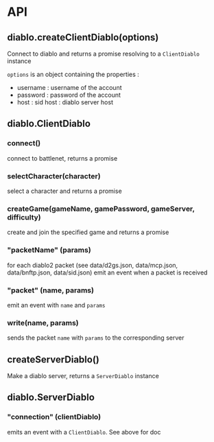 # API

## diablo.createClientDiablo(options)

Connect to diablo and returns a promise resolving to a `ClientDiablo` instance

`options` is an object containing the properties :
 * username : username of the account
 * password : password of the account
 * host : sid host : diablo server host
 

## diablo.ClientDiablo

### connect()

connect to battlenet, returns a promise

### selectCharacter(character)

select a character and returns a promise

### createGame(gameName, gamePassword, gameServer, difficulty)

create and join the specified game and returns a promise

### "packetName" (params)

for each diablo2 packet (see data/d2gs.json, data/mcp.json, data/bnftp.json, data/sid.json)
emit an event when a packet is received

### "packet" (name, params)

emit an event with `name` and `params`

### write(name, params)

sends the packet `name` with `params` to the corresponding server

## createServerDiablo()

Make a diablo server, returns a `ServerDiablo` instance

## diablo.ServerDiablo

### "connection" (clientDiablo)

emits an event with a `ClientDiablo`. See above for doc
